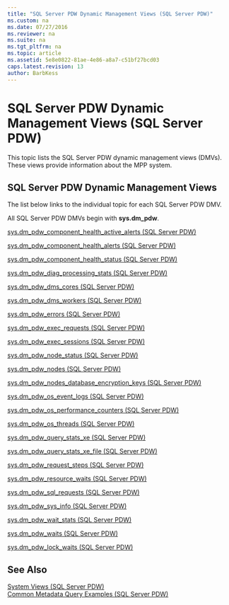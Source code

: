 ```yaml
---
title: "SQL Server PDW Dynamic Management Views (SQL Server PDW)"
ms.custom: na
ms.date: 07/27/2016
ms.reviewer: na
ms.suite: na
ms.tgt_pltfrm: na
ms.topic: article
ms.assetid: 5e8e0822-81ae-4e86-a8a7-c51bf27bcd03
caps.latest.revision: 13
author: BarbKess
---
```

# SQL Server PDW Dynamic Management Views (SQL Server PDW)
This topic lists the SQL Server PDW dynamic management views (DMVs). These views provide information about the MPP system.  
  
## <a name="Alphabetized"></a>SQL Server PDW Dynamic Management Views  
The list below links to the individual topic for each SQL Server PDW DMV.  
  
All SQL Server PDW DMVs begin with **sys.dm_pdw**.  
  
[sys.dm_pdw_component_health_active_alerts &#40;SQL Server PDW&#41;](../sqlpdw/sys-dm-pdw-component-health-active-alerts-sql-server-pdw.md)  
  
[sys.dm_pdw_component_health_alerts &#40;SQL Server PDW&#41;](../sqlpdw/sys-dm-pdw-component-health-alerts-sql-server-pdw.md)  
  
[sys.dm_pdw_component_health_status &#40;SQL Server PDW&#41;](../sqlpdw/sys-dm-pdw-component-health-status-sql-server-pdw.md)  
  
[sys.dm_pdw_diag_processing_stats &#40;SQL Server PDW&#41;](../sqlpdw/sys-dm-pdw-diag-processing-stats-sql-server-pdw.md)  
  
[sys.dm_pdw_dms_cores &#40;SQL Server PDW&#41;](../sqlpdw/sys-dm-pdw-dms-cores-sql-server-pdw.md)  
  
[sys.dm_pdw_dms_workers &#40;SQL Server PDW&#41;](../sqlpdw/sys-dm-pdw-dms-workers-sql-server-pdw.md)  
  
[sys.dm_pdw_errors &#40;SQL Server PDW&#41;](../sqlpdw/sys-dm-pdw-errors-sql-server-pdw.md)  
  
[sys.dm_pdw_exec_requests &#40;SQL Server PDW&#41;](../sqlpdw/sys-dm-pdw-exec-requests-sql-server-pdw.md)  
  
[sys.dm_pdw_exec_sessions &#40;SQL Server PDW&#41;](../sqlpdw/sys-dm-pdw-exec-sessions-sql-server-pdw.md)  
  
[sys.dm_pdw_node_status &#40;SQL Server PDW&#41;](../sqlpdw/sys-dm-pdw-node-status-sql-server-pdw.md)  
  
[sys.dm_pdw_nodes &#40;SQL Server PDW&#41;](../sqlpdw/sys-dm-pdw-nodes-sql-server-pdw.md)  
  
[sys.dm_pdw_nodes_database_encryption_keys &#40;SQL Server PDW&#41;](../sqlpdw/sys-dm-pdw-nodes-database-encryption-keys-sql-server-pdw.md)  
  
[sys.dm_pdw_os_event_logs &#40;SQL Server PDW&#41;](../sqlpdw/sys-dm-pdw-os-event-logs-sql-server-pdw.md)  
  
[sys.dm_pdw_os_performance_counters &#40;SQL Server PDW&#41;](../sqlpdw/sys-dm-pdw-os-performance-counters-sql-server-pdw.md)  
  
[sys.dm_pdw_os_threads &#40;SQL Server PDW&#41;](../sqlpdw/sys-dm-pdw-os-threads-sql-server-pdw.md)  
  
[sys.dm_pdw_query_stats_xe &#40;SQL Server PDW&#41;](../sqlpdw/sys-dm-pdw-query-stats-xe-sql-server-pdw.md)  
  
[sys.dm_pdw_query_stats_xe_file &#40;SQL Server PDW&#41;](../sqlpdw/sys.dm_pdw_query_stats_xe_file-sql-server-pdw.md)  
  
[sys.dm_pdw_request_steps &#40;SQL Server PDW&#41;](../sqlpdw/sys-dm-pdw-request-steps-sql-server-pdw.md)  
  
[sys.dm_pdw_resource_waits &#40;SQL Server PDW&#41;](../sqlpdw/sys-dm-pdw-resource-waits-sql-server-pdw.md)  
  
[sys.dm_pdw_sql_requests &#40;SQL Server PDW&#41;](../sqlpdw/sys-dm-pdw-sql-requests-sql-server-pdw.md)  
  
[sys.dm_pdw_sys_info &#40;SQL Server PDW&#41;](../sqlpdw/sys-dm-pdw-sys-info-sql-server-pdw.md)  
  
[sys.dm_pdw_wait_stats &#40;SQL Server PDW&#41;](../sqlpdw/sys-dm-pdw-wait-stats-sql-server-pdw.md)  
  
[sys.dm_pdw_waits &#40;SQL Server PDW&#41;](../sqlpdw/sys-dm-pdw-waits-sql-server-pdw.md)  
  
[sys.dm_pdw_lock_waits &#40;SQL Server PDW&#41;](../sqlpdw/sys-dm-pdw-lock-waits-sql-server-pdw.md)  
  
## See Also  
[System Views &#40;SQL Server PDW&#41;](../sqlpdw/system-views-sql-server-pdw.md)  
[Common Metadata Query Examples &#40;SQL Server PDW&#41;](../sqlpdw/common-metadata-query-examples-sql-server-pdw.md)  
  

